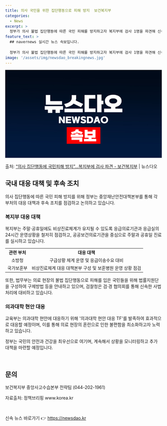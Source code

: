 ```yaml
---
title: 의사 국민을 위한 집단행동으로 피해 방지  보건복지부
categories:
  - News
excerpt: >
  정부가 의사 불법 집단행동에 따른 국민 피해를 방지하고자 복지부에 검사 1명을 파견해 신속하고 정확한 법률자…
feature_text: >
  ## navernews 실시간 뉴스 속보입니다.

  정부가 의사 불법 집단행동에 따른 국민 피해를 방지하고자 복지부에 검사 1명을 파견해 신속하고 정확한 법률자…
image: '/assets/img/newsdao_breakingnews.jpg'
---
```


![뉴스다오 속보](/assets/img/newsdao_breakingnews.jpg)

<p>출처: <a href="https://newsdao.kr/3229" rel="dofollow">“의사 집단행동에 국민피해 방지”…복지부에 검사 파견 - 보건복지부</a> | 뉴스다오</p>

<h2 data-ke-size="size26">국내 대응 대책 및 후속 조치</h2>

<p data-ke-size="size16">의사 집단행동에 따른 국민 피해 방지를 위해 정부는 중앙재난안전대책본부를 통해 각 부처의 대응 대책과 후속 조치를 점검하고 논의하고 있습니다.</p>

<h3>복지부 대응 대책</h3>

<p data-ke-size="size16">복지부는 주말·공휴일에도 비상진료체계가 유지될 수 있도록 응급의료기관과 응급실의 24시간 운영상황을 철저히 점검하고, 공공보건의료기관을 중심으로 주말과 공휴일 진료를 실시하고 있습니다.</p>

<table>
  <tr>
    <td style="text-align: center; height: 17px;"><b>관련 부처</b></td>
    <td style="text-align: center; height: 17px;"><b>대응 대책</b></td>
  </tr>
  <tr>
    <td style="text-align: center; height: 17px;">소방청</td>
    <td style="text-align: center; height: 17px;">구급상황 체계 운영 및 응급이송수요 대비</td>
  </tr>
  <tr>
    <td style="text-align: center; height: 17px;">국가보훈부</td>
    <td style="text-align: center; height: 17px;">비상진료체계 대응 대책본부 구성 및 보훈병원 운영 상황 점검</td>
  </tr>
</table>

<p data-ke-size="size16">또한, 법무부는 의료 현장의 불법 집단행동으로 피해를 입은 국민들을 위해 법률지원단을 구성하여 구제방법 등을 안내하고 있으며, 검찰청은 검·경 협의회를 통해 신속한 사법처리에 대비하고 있습니다.</p>

<h3>의과대학 현안 대응</h3>

<p data-ke-size="size16">교육부는 의과대학 현안에 대응하기 위해 '의과대학 현안 대응 TF'를 발족하여 효과적으로 대응할 예정이며, 이를 통해 의료 현장의 혼란으로 인한 불편함을 최소화하고자 노력하고 있습니다.</p>

<p data-ke-size="size16">정부는 국민의 안전과 건강을 최우선으로 여기며, 계속해서 상황을 모니터링하고 추가 대책을 마련할 예정입니다.</p>

<p data-ke-size="size16">&nbsp;</p>
<h2 data-ke-size="size26">문의</h2>

<p data-ke-size="size16">보건복지부 중앙사고수습본부 전략팀 (044-202-1961)</p>
<p data-ke-size="size16">자료출처: 정책브리핑 www.korea.kr</p>
<p data-ke-size="size16">&nbsp;</p> 

신속 뉴스 바로가기 👉 <a href="https://newsdao.kr" rel="dofollow">https://newsdao.kr</a>


